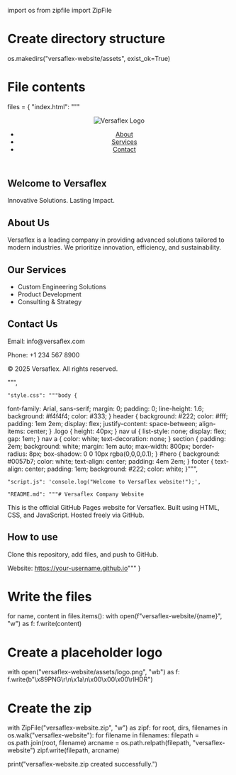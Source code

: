 import os
from zipfile import ZipFile

# Create directory structure
os.makedirs("versaflex-website/assets", exist_ok=True)

# File contents
files = {
    "index.html": """<!DOCTYPE html>
<html lang="en">
<head>
  <meta charset="UTF-8" />
  <meta name="viewport" content="width=device-width, initial-scale=1.0" />
  <title>Versaflex Company</title>
  <link rel="stylesheet" href="style.css" />
</head>
<body>
  <header>
    <img src="assets/logo.png" alt="Versaflex Logo" class="logo" />
    <nav>
      <ul>
        <li><a href="#about">About</a></li>
        <li><a href="#services">Services</a></li>
        <li><a href="#contact">Contact</a></li>
      </ul>
    </nav>
  </header>

  <section id="hero">
    <h1>Welcome to Versaflex</h1>
    <p>Innovative Solutions. Lasting Impact.</p>
  </section>

  <section id="about">
    <h2>About Us</h2>
    <p>Versaflex is a leading company in providing advanced solutions tailored to modern industries. We prioritize innovation, efficiency, and sustainability.</p>
  </section>

  <section id="services">
    <h2>Our Services</h2>
    <ul>
      <li>Custom Engineering Solutions</li>
      <li>Product Development</li>
      <li>Consulting & Strategy</li>
    </ul>
  </section>

  <section id="contact">
    <h2>Contact Us</h2>
    <p>Email: info@versaflex.com</p>
    <p>Phone: +1 234 567 8900</p>
  </section>

  <footer>
    <p>© 2025 Versaflex. All rights reserved.</p>
  </footer>

  <script src="script.js"></script>
</body>
</html>""",

    "style.css": """body {
  font-family: Arial, sans-serif;
  margin: 0;
  padding: 0;
  line-height: 1.6;
  background: #f4f4f4;
  color: #333;
}
header {
  background: #222;
  color: #fff;
  padding: 1em 2em;
  display: flex;
  justify-content: space-between;
  align-items: center;
}
.logo {
  height: 40px;
}
nav ul {
  list-style: none;
  display: flex;
  gap: 1em;
}
nav a {
  color: white;
  text-decoration: none;
}
section {
  padding: 2em;
  background: white;
  margin: 1em auto;
  max-width: 800px;
  border-radius: 8px;
  box-shadow: 0 0 10px rgba(0,0,0,0.1);
}
#hero {
  background: #0057b7;
  color: white;
  text-align: center;
  padding: 4em 2em;
}
footer {
  text-align: center;
  padding: 1em;
  background: #222;
  color: white;
}""",

    "script.js": 'console.log("Welcome to Versaflex website!");',

    "README.md": """# Versaflex Company Website

This is the official GitHub Pages website for Versaflex. Built using HTML, CSS, and JavaScript. Hosted freely via GitHub.

## How to use

Clone this repository, add files, and push to GitHub.

Website: https://your-username.github.io"""
}

# Write the files
for name, content in files.items():
    with open(f"versaflex-website/{name}", "w") as f:
        f.write(content)

# Create a placeholder logo
with open("versaflex-website/assets/logo.png", "wb") as f:
    f.write(b"\x89PNG\r\n\x1a\n\x00\x00\x00\rIHDR")

# Create the zip
with ZipFile("versaflex-website.zip", "w") as zipf:
    for root, dirs, filenames in os.walk("versaflex-website"):
        for filename in filenames:
            filepath = os.path.join(root, filename)
            arcname = os.path.relpath(filepath, "versaflex-website")
            zipf.write(filepath, arcname)

print("versaflex-website.zip created successfully.")
